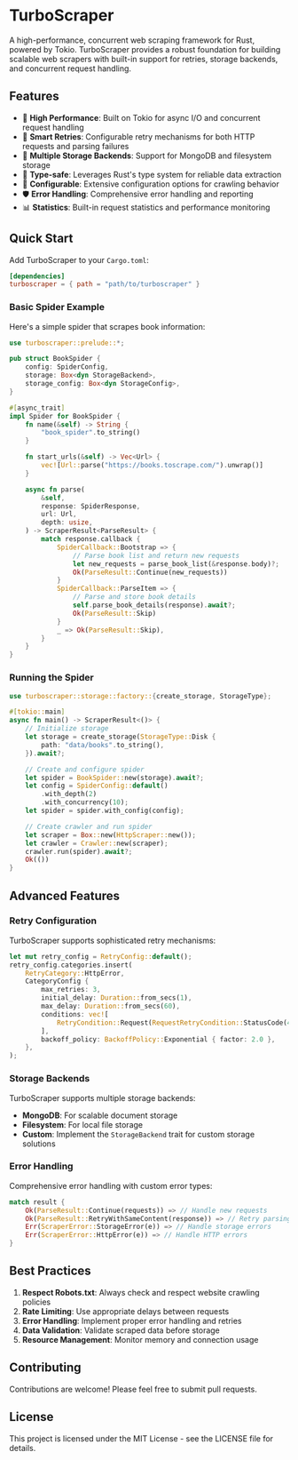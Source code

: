 # TurboScraper

A high-performance, concurrent web scraping framework for Rust, powered by Tokio. TurboScraper provides a robust foundation for building scalable web scrapers with built-in support for retries, storage backends, and concurrent request handling.

## Features

- 🚀 **High Performance**: Built on Tokio for async I/O and concurrent request handling
- 🔄 **Smart Retries**: Configurable retry mechanisms for both HTTP requests and parsing failures
- 💾 **Multiple Storage Backends**: Support for MongoDB and filesystem storage
- 🎯 **Type-safe**: Leverages Rust's type system for reliable data extraction
- 🔧 **Configurable**: Extensive configuration options for crawling behavior
- 🛡️ **Error Handling**: Comprehensive error handling and reporting
- 📊 **Statistics**: Built-in request statistics and performance monitoring

## Quick Start

Add TurboScraper to your `Cargo.toml`:
```toml
[dependencies]
turboscraper = { path = "path/to/turboscraper" }
```

### Basic Spider Example

Here's a simple spider that scrapes book information:
```rust
use turboscraper::prelude::*;

pub struct BookSpider {
    config: SpiderConfig,
    storage: Box<dyn StorageBackend>,
    storage_config: Box<dyn StorageConfig>,
}

#[async_trait]
impl Spider for BookSpider {
    fn name(&self) -> String {
        "book_spider".to_string()
    }

    fn start_urls(&self) -> Vec<Url> {
        vec![Url::parse("https://books.toscrape.com/").unwrap()]
    }

    async fn parse(
        &self,
        response: SpiderResponse,
        url: Url,
        depth: usize,
    ) -> ScraperResult<ParseResult> {
        match response.callback {
            SpiderCallback::Bootstrap => {
                // Parse book list and return new requests
                let new_requests = parse_book_list(&response.body)?;
                Ok(ParseResult::Continue(new_requests))
            }
            SpiderCallback::ParseItem => {
                // Parse and store book details
                self.parse_book_details(response).await?;
                Ok(ParseResult::Skip)
            }
            _ => Ok(ParseResult::Skip),
        }
    }
}
```

### Running the Spider

```rust
use turboscraper::storage::factory::{create_storage, StorageType};

#[tokio::main]
async fn main() -> ScraperResult<()> {
    // Initialize storage
    let storage = create_storage(StorageType::Disk {
        path: "data/books".to_string(),
    }).await?;

    // Create and configure spider
    let spider = BookSpider::new(storage).await?;
    let config = SpiderConfig::default()
        .with_depth(2)
        .with_concurrency(10);
    let spider = spider.with_config(config);

    // Create crawler and run spider
    let scraper = Box::new(HttpScraper::new());
    let crawler = Crawler::new(scraper);
    crawler.run(spider).await?;
    Ok(())
}
```

## Advanced Features

### Retry Configuration

TurboScraper supports sophisticated retry mechanisms:
```rust
let mut retry_config = RetryConfig::default();
retry_config.categories.insert(
    RetryCategory::HttpError,
    CategoryConfig {
        max_retries: 3,
        initial_delay: Duration::from_secs(1),
        max_delay: Duration::from_secs(60),
        conditions: vec![
            RetryCondition::Request(RequestRetryCondition::StatusCode(429)),
        ],
        backoff_policy: BackoffPolicy::Exponential { factor: 2.0 },
    },
);
```

### Storage Backends

TurboScraper supports multiple storage backends:

- **MongoDB**: For scalable document storage
- **Filesystem**: For local file storage
- **Custom**: Implement the `StorageBackend` trait for custom storage solutions

### Error Handling

Comprehensive error handling with custom error types:
```rust
match result {
    Ok(ParseResult::Continue(requests)) => // Handle new requests
    Ok(ParseResult::RetryWithSameContent(response)) => // Retry parsing
    Err(ScraperError::StorageError(e)) => // Handle storage errors
    Err(ScraperError::HttpError(e)) => // Handle HTTP errors
}
```

## Best Practices

1. **Respect Robots.txt**: Always check and respect website crawling policies
2. **Rate Limiting**: Use appropriate delays between requests
3. **Error Handling**: Implement proper error handling and retries
4. **Data Validation**: Validate scraped data before storage
5. **Resource Management**: Monitor memory and connection usage

## Contributing

Contributions are welcome! Please feel free to submit pull requests.

## License

This project is licensed under the MIT License - see the LICENSE file for details.
